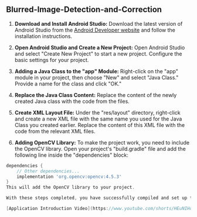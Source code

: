 ## Blurred-Image-Detection-and-Correction

1. **Download and Install Android Studio:** Download the latest version of Android Studio from the [Android Developer website](https://developer.android.com/studio) and follow the installation instructions.

2. **Open Android Studio and Create a New Project:** Open Android Studio and select "Create New Project" to start a new project. Configure the basic settings for your project.

3. **Adding a Java Class to the "app" Module:** Right-click on the "app" module in your project, then choose "New" and select "Java Class." Provide a name for the class and click "OK."

4. **Replace the Java Class Content:** Replace the content of the newly created Java class with the code from the files.

5. **Create XML Layout File:** Under the "res/layout" directory, right-click and create a new XML file with the same name you used for the Java Class you created earlier. Replace the content of this XML file with the code from the relevant XML files.

6. **Adding OpenCV Library:** To make the project work, you need to include the OpenCV library. Open your project's "build.gradle" file and add the following line inside the "dependencies" block:

```gradle
dependencies {
    // Other dependencies...
    implementation 'org.opencv:opencv:4.5.3'
}
This will add the OpenCV library to your project.

With these steps completed, you have successfully compiled and set up the project to run with the provided source code.

[Application Introduction Video](https://www.youtube.com/shorts/HEuNIHoW5E8) 
